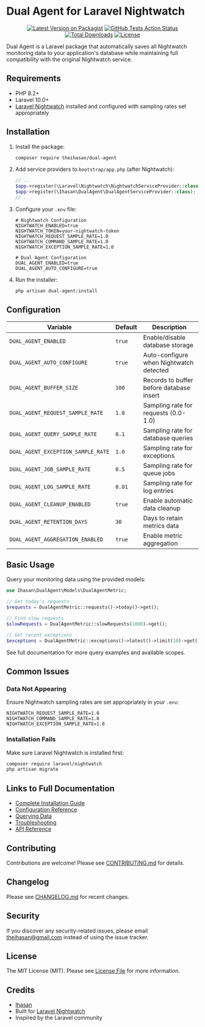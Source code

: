 # Dual Agent for Laravel Nightwatch

<div align="center">

[![Latest Version on Packagist](https://img.shields.io/packagist/v/theihasan/dual-agent.svg?style=flat-square)](https://packagist.org/packages/theihasan/dual-agent)
[![GitHub Tests Action Status](https://img.shields.io/github/actions/workflow/status/theihasan/dual-agent/run-tests.yml?branch=main&label=tests&style=flat-square)](https://github.com/theihasan/dual-agent/actions?query=workflow%3Arun-tests+branch%3Amain)
[![Total Downloads](https://img.shields.io/packagist/dt/theihasan/dual-agent.svg?style=flat-square)](https://packagist.org/packages/theihasan/dual-agent)
[![License](https://img.shields.io/packagist/l/theihasan/dual-agent.svg?style=flat-square)](https://packagist.org/packages/theihasan/dual-agent)

</div>

Dual Agent is a Laravel package that automatically saves all Nightwatch monitoring data to your application's database while maintaining full compatibility with the original Nightwatch service.

## Requirements

- PHP 8.2+
- Laravel 10.0+
- [Laravel Nightwatch](https://nightwatch.laravel.com) installed and configured with sampling rates set appropriately

## Installation

1. Install the package:
   ```bash
   composer require theihasan/dual-agent
   ```

2. Add service providers to `bootstrap/app.php` (after Nightwatch):
   ```php
   // ...
   $app->register(\Laravel\Nightwatch\NightwatchServiceProvider::class);
   $app->register(\Ihasan\DualAgent\DualAgentServiceProvider::class);
   // ...
   ```

3. Configure your `.env` file:
   ```env
   # Nightwatch Configuration
   NIGHTWATCH_ENABLED=true
   NIGHTWATCH_TOKEN=your-nightwatch-token
   NIGHTWATCH_REQUEST_SAMPLE_RATE=1.0
   NIGHTWATCH_COMMAND_SAMPLE_RATE=1.0
   NIGHTWATCH_EXCEPTION_SAMPLE_RATE=1.0

   # Dual Agent Configuration
   DUAL_AGENT_ENABLED=true
   DUAL_AGENT_AUTO_CONFIGURE=true
   ```

4. Run the installer:
   ```bash
   php artisan dual-agent:install
   ```

## Configuration

| Variable | Default | Description |
|----------|---------|-------------|
| `DUAL_AGENT_ENABLED` | `true` | Enable/disable database storage |
| `DUAL_AGENT_AUTO_CONFIGURE` | `true` | Auto-configure when Nightwatch detected |
| `DUAL_AGENT_BUFFER_SIZE` | `100` | Records to buffer before database insert |
| `DUAL_AGENT_REQUEST_SAMPLE_RATE` | `1.0` | Sampling rate for requests (0.0-1.0) |
| `DUAL_AGENT_QUERY_SAMPLE_RATE` | `0.1` | Sampling rate for database queries |
| `DUAL_AGENT_EXCEPTION_SAMPLE_RATE` | `1.0` | Sampling rate for exceptions |
| `DUAL_AGENT_JOB_SAMPLE_RATE` | `0.5` | Sampling rate for queue jobs |
| `DUAL_AGENT_LOG_SAMPLE_RATE` | `0.01` | Sampling rate for log entries |
| `DUAL_AGENT_CLEANUP_ENABLED` | `true` | Enable automatic data cleanup |
| `DUAL_AGENT_RETENTION_DAYS` | `30` | Days to retain metrics data |
| `DUAL_AGENT_AGGREGATION_ENABLED` | `true` | Enable metric aggregation |

## Basic Usage

Query your monitoring data using the provided models:

```php
use Ihasan\DualAgent\Models\DualAgentMetric;

// Get today's requests
$requests = DualAgentMetric::requests()->today()->get();

// Find slow requests
$slowRequests = DualAgentMetric::slowRequests(1000)->get();

// Get recent exceptions
$exceptions = DualAgentMetric::exceptions()->latest()->limit(10)->get();
```

See full documentation for more query examples and available scopes.

## Common Issues

### Data Not Appearing
Ensure Nightwatch sampling rates are set appropriately in your `.env`:
```
NIGHTWATCH_REQUEST_SAMPLE_RATE=1.0
NIGHTWATCH_COMMAND_SAMPLE_RATE=1.0
NIGHTWATCH_EXCEPTION_SAMPLE_RATE=1.0
```

### Installation Fails
Make sure Laravel Nightwatch is installed first:
```bash
composer require laravel/nightwatch
php artisan migrate
```

## Links to Full Documentation

- [Complete Installation Guide](https://github.com/theihasan/dual-agent/blob/main/docs/installation.md)
- [Configuration Reference](https://github.com/theihasan/dual-agent/blob/main/docs/configuration.md)
- [Querying Data](https://github.com/theihasan/dual-agent/blob/main/docs/querying.md)
- [Troubleshooting](https://github.com/theihasan/dual-agent/blob/main/docs/troubleshooting.md)
- [API Reference](https://github.com/theihasan/dual-agent/blob/main/docs/api.md)

## Contributing

Contributions are welcome! Please see [CONTRIBUTING.md](CONTRIBUTING.md) for details.

## Changelog

Please see [CHANGELOG.md](CHANGELOG.md) for recent changes.

## Security

If you discover any security-related issues, please email theihasan@gmail.com instead of using the issue tracker.

## License

The MIT License (MIT). Please see [License File](LICENSE.md) for more information.

## Credits

- [Ihasan](https://github.com/theihasan)
- Built for [Laravel Nightwatch](https://nightwatch.laravel.com)
- Inspired by the Laravel community